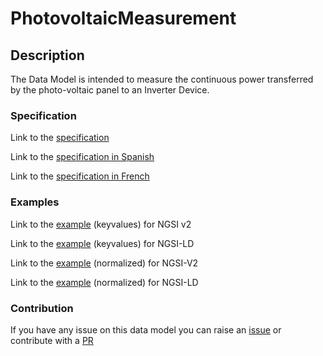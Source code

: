 # PhotovoltaicMeasurement

## Description 

The Data Model is intended to measure the continuous power transferred by the photo-voltaic panel to an Inverter Device.
### Specification

Link to the [specification](https://smart-data-models.github.io/dataModel.GreenEnergy/PhotovoltaicMeasurement/doc/spec.md)

Link to the [specification in Spanish](https://smart-data-models.github.io/dataModel.GreenEnergy/PhotovoltaicMeasurement/doc/spec_ES.md)

Link to the [specification in French](https://smart-data-models.github.io/dataModel.GreenEnergy/PhotovoltaicMeasurement/doc/spec_FR.md)
### Examples

Link to the [example](https://smart-data-models.github.io/dataModel.GreenEnergy/PhotovoltaicMeasurement/examples/example.json) (keyvalues) for NGSI v2

Link to the [example](https://smart-data-models.github.io/dataModel.GreenEnergy/PhotovoltaicMeasurement/examples/example.jsonld) (keyvalues) for NGSI-LD

Link to the [example](https://smart-data-models.github.io/dataModel.GreenEnergy/PhotovoltaicMeasurement/examples/example-normalized.json) (normalized) for NGSI-V2

Link to the [example](https://smart-data-models.github.io/dataModel.GreenEnergy/PhotovoltaicMeasurement/examples/example-normalized.jsonld) (normalized) for NGSI-LD
### Contribution

 If you have any issue on this data model you can raise an [issue](https://github.com/smart-data-models/dataModel.GreenEnergy/issues)  or contribute with a [PR](https://github.com/smart-data-models/dataModel.GreenEnergy/pulls)